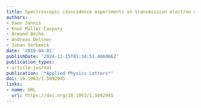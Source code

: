 ```yaml
---
title: Spectroscopic coincidence experiments in transmission electron microscopy
authors:
- Daen Jannis
- Knut Müller-Caspary
- Armand Béché
- Andreas Oelsner
- Johan Verbeeck
date: '2019-04-01'
publishDate: '2024-11-15T01:34:51.486066Z'
publication_types:
- article-journal
publication: '*Applied Physics Letters*'
doi: 10.1063/1.5092945
links:
- name: URL
  url: https://doi.org/10.1063/1.5092945
---
```

